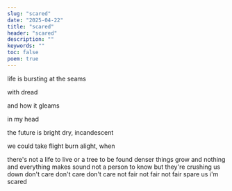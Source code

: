 ```yaml
---
slug: "scared"
date: "2025-04-22"
title: "scared"
header: "scared"
description: ""
keywords: ""
toc: false
poem: true
---
```


life is bursting at the seams

with dread

and how it gleams

in my head

the future is bright
dry, incandescent

we could take flight
burn alight, when

there's not a life to live
or a tree to be found
denser things grow and
nothing and everything makes sound
not a person to know but
they're crushing us down
don't care don't care don't care
not fair not fair not fair
spare us
i'm scared

